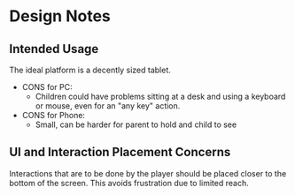 # Design Notes

## Intended Usage
The ideal platform is a decently sized tablet.

- CONS for PC:
    - Children could have problems sitting at a desk and using a keyboard or mouse, even for an "any key" action.
- CONS for Phone:
    - Small, can be harder for parent to hold and child to see

## UI and Interaction Placement Concerns
Interactions that are to be done by the player should be placed closer to the bottom of the screen.
This avoids frustration due to limited reach.
